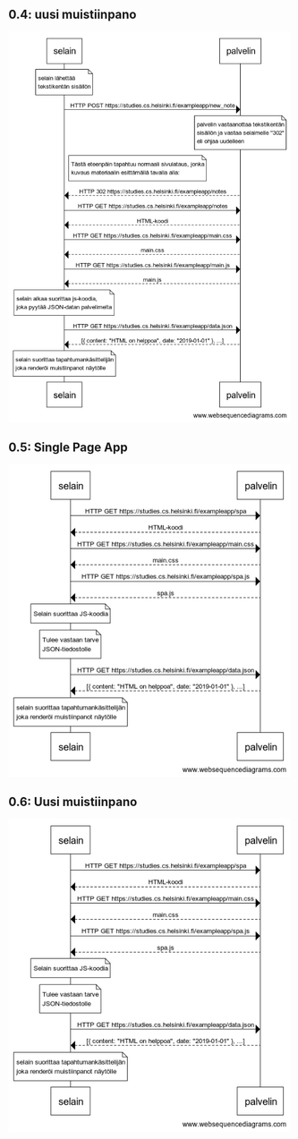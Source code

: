 0.4: uusi muistiinpano
---
![Kaaviokuva 1](/osa0/0-4.png)

0.5: Single Page App
---
![Kaaviokuva 2](/osa0/0-5.png)

0.6: Uusi muistiinpano
---
![Kaaviokuva 3](/osa0/0-5.png)
